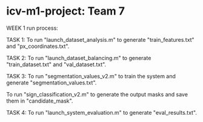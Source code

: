 # icv-m1-project: Team 7
WEEK 1 run process:

TASK 1: To run "launch_dataset_analysis.m" to generate "train_features.txt" and "px_coordinates.txt".

TASK 2: To run "launch_dataset_balancing.m" to generate "train_dataset.txt" and "val_dataset.txt".

TASK 3: To run "segmentation_values_v2.m" to train the system and generate "segmentation_values.txt".

To run "sign_classification_v2.m" to generate the output masks and save them in "candidate_mask\".
        
TASK 4: To run "launch_system_evaluation.m" to generate "eval_results.txt".
